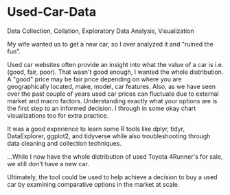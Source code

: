 # Used-Car-Data
Data Collection, Collation, Exploratory Data Analysis, Visualization

My wife wanted us to get a new car, so I over analyzed it and "ruined the fun". 

Used car websites often provide an insight into what the value of a car is i.e. (good, fair, poor). That wasn't good enough, I wanted the whole distribution. A "good" price may be fair price depending on where you are geographically located, make, model, car features. Also, as we have seen over the past couple of years used car prices can fluctuate due to external market and macro factors. Understanding exactly what your options are is the first step to an informed decision. I through in some okay chart visualizations too for extra practice. 

It was a good experience to learn some R tools like dplyr, tidyr, DataExplorer, ggplot2, and tidyverse while also troubleshooting through data cleaning and collection techniques.

...While I now have the whole distribution of used Toyota 4Runner's for sale, we still don't have a new car.

Ultimately, the tool could be used to help achieve a decision to buy a used car by examining comparative options in the market at scale. 
